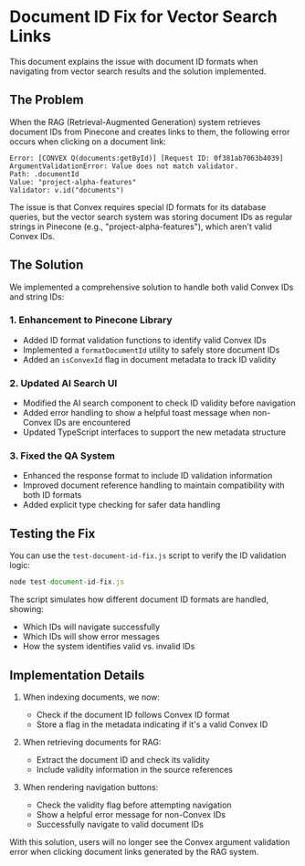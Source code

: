 # Document ID Fix for Vector Search Links

This document explains the issue with document ID formats when navigating from vector search results and the solution implemented.

## The Problem

When the RAG (Retrieval-Augmented Generation) system retrieves document IDs from Pinecone and creates links to them, the following error occurs when clicking on a document link:

```
Error: [CONVEX Q(documents:getById)] [Request ID: 0f381ab7063b4039]
ArgumentValidationError: Value does not match validator.
Path: .documentId
Value: "project-alpha-features"
Validator: v.id("documents")
```

The issue is that Convex requires special ID formats for its database queries, but the vector search system was storing document IDs as regular strings in Pinecone (e.g., "project-alpha-features"), which aren't valid Convex IDs.

## The Solution

We implemented a comprehensive solution to handle both valid Convex IDs and string IDs:

### 1. Enhancement to Pinecone Library

-   Added ID format validation functions to identify valid Convex IDs
-   Implemented a `formatDocumentId` utility to safely store document IDs
-   Added an `isConvexId` flag in document metadata to track ID validity

### 2. Updated AI Search UI

-   Modified the AI search component to check ID validity before navigation
-   Added error handling to show a helpful toast message when non-Convex IDs are encountered
-   Updated TypeScript interfaces to support the new metadata structure

### 3. Fixed the QA System

-   Enhanced the response format to include ID validation information
-   Improved document reference handling to maintain compatibility with both ID formats
-   Added explicit type checking for safer data handling

## Testing the Fix

You can use the `test-document-id-fix.js` script to verify the ID validation logic:

```javascript
node test-document-id-fix.js
```

The script simulates how different document ID formats are handled, showing:

-   Which IDs will navigate successfully
-   Which IDs will show error messages
-   How the system identifies valid vs. invalid IDs

## Implementation Details

1. When indexing documents, we now:

    - Check if the document ID follows Convex ID format
    - Store a flag in the metadata indicating if it's a valid Convex ID

2. When retrieving documents for RAG:

    - Extract the document ID and check its validity
    - Include validity information in the source references

3. When rendering navigation buttons:
    - Check the validity flag before attempting navigation
    - Show a helpful error message for non-Convex IDs
    - Successfully navigate to valid document IDs

With this solution, users will no longer see the Convex argument validation error when clicking document links generated by the RAG system.
